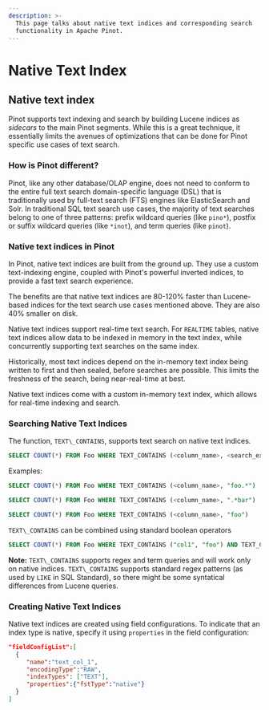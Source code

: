 ```yaml
---
description: >-
  This page talks about native text indices and corresponding search
  functionality in Apache Pinot.
---
```


# Native Text Index

## Native text index

Pinot supports text indexing and search by building Lucene indices as _sidecars_ to the main Pinot segments. While this is a great technique, it essentially limits the avenues of optimizations that can be done for Pinot specific use cases of text search.

### How is Pinot different?

Pinot, like any other database/OLAP engine, does not need to conform to the entire full text search domain-specific language (DSL) that is traditionally used by full-text search (FTS) engines like ElasticSearch and Solr. In traditional SQL text search use cases, the majority of text searches belong to one of three patterns: prefix wildcard queries (like `pino*`), postfix or suffix wildcard queries (like `*inot`), and term queries (like `pinot`).

### Native text indices in Pinot

In Pinot, native text indices are built from the ground up. They use a custom text-indexing engine, coupled with Pinot's powerful inverted indices, to provide a fast text search experience.

The benefits are that native text indices are 80-120% faster than Lucene-based indices for the text search use cases mentioned above. They are also 40% smaller on disk.

Native text indices support real-time text search. For `REALTIME` tables, native text indices allow data to be indexed in memory in the text index, while concurrently supporting text searches on the same index.

Historically, most text indices depend on the in-memory text index being written to first and then sealed, before searches are possible. This limits the freshness of the search, being near-real-time at best.

Native text indices come with a custom in-memory text index, which allows for real-time indexing and search.

### Searching Native Text Indices

The function, `TEXT\_CONTAINS`, supports text search on native text indices.

```sql
SELECT COUNT(*) FROM Foo WHERE TEXT_CONTAINS (<column_name>, <search_expression>)
```

Examples:

```sql
SELECT COUNT(*) FROM Foo WHERE TEXT_CONTAINS (<column_name>, "foo.*")
```

```sql
SELECT COUNT(*) FROM Foo WHERE TEXT_CONTAINS (<column_name>, ".*bar")
```

```sql
SELECT COUNT(*) FROM Foo WHERE TEXT_CONTAINS (<column_name>, "foo")
```

`TEXT\_CONTAINS` can be combined using standard boolean operators

```sql
SELECT COUNT(*) FROM Foo WHERE TEXT_CONTAINS ("col1", "foo") AND TEXT_CONTAINS ("col2", "bar")
```

**Note:** `TEXT\_CONTAINS` supports regex and term queries and will work only on native indices. `TEXT\_CONTAINS` supports standard regex patterns (as used by `LIKE` in SQL Standard), so there might be some syntatical differences from Lucene queries.

### Creating Native Text Indices

Native text indices are created using field configurations. To indicate that an index type is native, specify it using `properties` in the field configuration:

```json
"fieldConfigList":[
  {
     "name":"text_col_1",
     "encodingType":"RAW",
     "indexTypes": ["TEXT"],
     "properties":{"fstType":"native"}
  }
]
```
